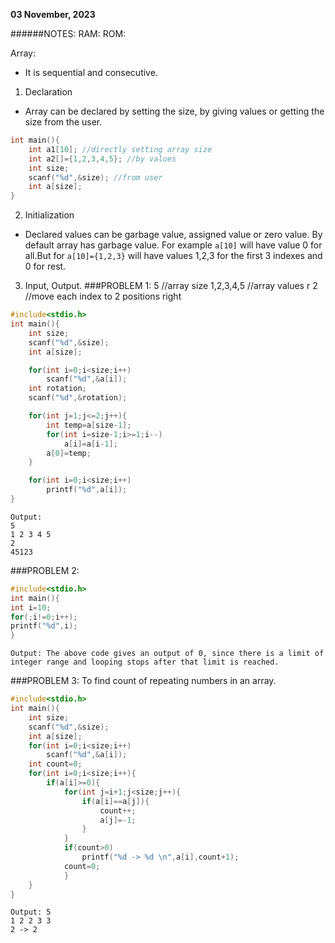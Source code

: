 **03 November, 2023**

######NOTES:
RAM:
ROM:


Array:
+ It is sequential and consecutive.
1. Declaration
+ Array can be declared by setting the size, by giving values or getting the size from the user.
```c
int main(){
    int a1[10]; //directly setting array size
    int a2[]={1,2,3,4,5}; //by values
    int size;
    scanf("%d",&size); //from user
    int a[size];
}
```
2. Initialization
+ Declared values can be garbage value, assigned value or zero value.
  By default array has garbage value.
  For example `a[10]` will have value 0 for all.But for `a[10]={1,2,3}` will have values 1,2,3 for the first 3 indexes and 0 for rest.
3. Input, Output.
###PROBLEM 1:
5           //array size
1,2,3,4,5   //array values
r 2         //move each index to 2 positions right
```c
#include<stdio.h>
int main(){
    int size;
    scanf("%d",&size);
    int a[size];

    for(int i=0;i<size;i++)
        scanf("%d",&a[i]);
    int rotation;
    scanf("%d",&rotation);

    for(int j=1;j<=2;j++){
        int temp=a[size-1];
        for(int i=size-1;i>=1;i--)
            a[i]=a[i-1];
        a[0]=temp;
    }

    for(int i=0;i<size;i++)
        printf("%d",a[i]);
}
```
```
Output:
5
1 2 3 4 5
2
45123
```
###PROBLEM 2:
```c
#include<stdio.h>
int main(){
int i=10;
for(;i!=0;i++);
printf("%d",i);
}
```
```
Output: The above code gives an output of 0, since there is a limit of integer range and looping stops after that limit is reached.
```

###PROBLEM 3: To find count of repeating numbers in an array.
```c
#include<stdio.h>
int main(){
    int size;
    scanf("%d",&size);
    int a[size];
    for(int i=0;i<size;i++)
        scanf("%d",&a[i]);
    int count=0;
    for(int i=0;i<size;i++){
        if(a[i]>=0){
            for(int j=i+1;j<size;j++){
                if(a[i]==a[j]){
                    count++;
                    a[j]=-1;
                }
            }
            if(count>0)
                printf("%d -> %d \n",a[i],count+1);
            count=0;
            }
    }
}
```
```
Output: 5
1 2 2 3 3
2 -> 2

```